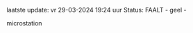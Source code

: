 laatste update: 
vr 29-03-2024 19:24   uur 
Status: FAALT - geel - 
<div class="service Y">microstation</div>